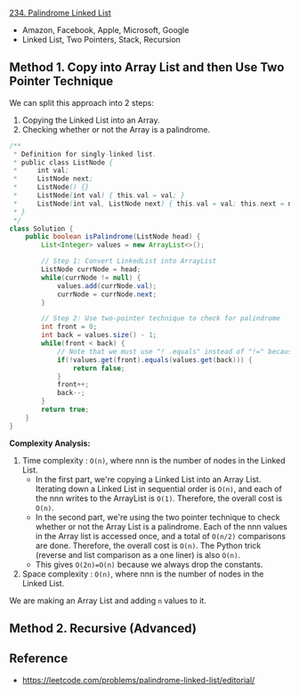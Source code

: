 [234. Palindrome Linked List](https://leetcode.com/problems/palindrome-linked-list/)

* Amazon, Facebook, Apple, Microsoft, Google
* Linked List, Two Pointers, Stack, Recursion


## Method 1. Copy into Array List and then Use Two Pointer Technique
We can split this approach into 2 steps:
1. Copying the Linked List into an Array.
2. Checking whether or not the Array is a palindrome.

```Java
/**
 * Definition for singly-linked list.
 * public class ListNode {
 *     int val;
 *     ListNode next;
 *     ListNode() {}
 *     ListNode(int val) { this.val = val; }
 *     ListNode(int val, ListNode next) { this.val = val; this.next = next; }
 * }
 */
class Solution {
    public boolean isPalindrome(ListNode head) {
        List<Integer> values = new ArrayList<>();

        // Step 1: Convert LinkedList into ArrayList
        ListNode currNode = head;
        while(currNode != null) {
            values.add(currNode.val);
            currNode = currNode.next;
        }

        // Step 2: Use two-pointer technique to check for palindrome
        int front = 0;
        int back = values.size() - 1;
        while(front < back) {
            // Note that we must use "! .equals" instead of "!=" because we are comparing Integer, not int.
            if(!values.get(front).equals(values.get(back))) {
                return false;
            }
            front++;
            back--;
        }
        return true;
    }
}
```
**Complexity Analysis:**
1. Time complexity : `O(n)`, where nnn is the number of nodes in the Linked List.
    * In the first part, we're copying a Linked List into an Array List. Iterating down a Linked List in sequential order is `O(n)`, and each of the nnn writes to the ArrayList is `O(1)`. Therefore, the overall cost is `O(n)`.
    * In the second part, we're using the two pointer technique to check whether or not the Array List is a palindrome. Each of the nnn values in the Array list is accessed once, and a total of `O(n/2)` comparisons are done. Therefore, the overall cost is `O(n)`. The Python trick (reverse and list comparison as a one liner) is also `O(n)`.
    * This gives `O(2n)=O(n)` because we always drop the constants.
2. Space complexity : `O(n)`, where nnn is the number of nodes in the Linked List.

We are making an Array List and adding `n` values to it.


## Method 2. Recursive (Advanced)



## Reference
* https://leetcode.com/problems/palindrome-linked-list/editorial/
